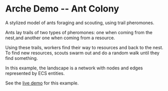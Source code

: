 # Arche Demo -- Ant Colony

A stylized model of ants foraging and scouting, using trail pheromones.

Ants lay trails of two types of pheromones:
one when coming from the nest,and another one when coming from a resource.

Using these trails, workers find their way to resources and back to the nest.
To find new resources, scouts swarm out and do a random walk until they find something.

In this example, the landscape is a network with nodes and edges represented by ECS entities.

See the [live demo](https://mlange-42.github.io/arche-demo/ants/) for this example.

